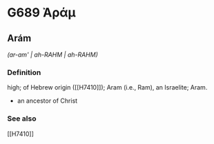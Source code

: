 # G689 Ἀράμ

## Arám

_(ar-am' | ah-RAHM | ah-RAHM)_

### Definition

high; of Hebrew origin ([[H7410]]); Aram (i.e., Ram), an Israelite; Aram.

- an ancestor of Christ

### See also

[[H7410]]

